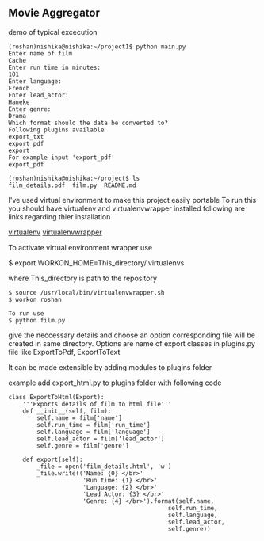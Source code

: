 ## Movie Aggregator

demo of typical excecution
```
(roshan)nishika@nishika:~/project1$ python main.py
Enter name of film
Cache
Enter run time in minutes:
101
Enter language:
French
Enter lead_actor:
Haneke
Enter genre:
Drama
Which format should the data be converted to?
Following plugins available
export_txt
export_pdf
export
For example input 'export_pdf'
export_pdf

(roshan)nishika@nishika:~/project$ ls
film_details.pdf  film.py  README.md
```
I've used virtual environment to make this project easily portable
To run this you should have virtualenv and virtualenvwrapper installed
following are links regarding thier installation

[virtualenv](https://virtualenv.pypa.io/en/latest/installation.html)
[virtualenvwrapper](http://virtualenvwrapper.readthedocs.org/en/latest/install.html)

To activate virtual environment wrapper use

$ export WORKON_HOME=This_directory/.virtualenvs

where This_directory is path to the repository
```
$ source /usr/local/bin/virtualenvwrapper.sh
$ workon roshan

To run use
$ python film.py
```
give the neccessary details and choose an option corresponding file will be created in same directory.
Options are name of export classes in plugins.py file like ExportToPdf, ExportToText

It can be made extensible by adding modules to plugins folder

example add export_html.py to plugins folder with following code
```
class ExportToHtml(Export):
    '''Exports details of film to html file'''
    def __init__(self, film):
        self.name = film['name']
        self.run_time = film['run_time']
        self.language = film['language']
        self.lead_actor = film['lead_actor']
        self.genre = film['genre']

    def export(self):
        _file = open('film_details.html', 'w')
        _file.write(('Name: {0} </br>'
                     'Run time: {1} </br>'
                     'Language: {2} </br>'
                     'Lead Actor: {3} </br>'
                     'Genre: {4} </br>').format(self.name,
                                             self.run_time,
                                             self.language,
                                             self.lead_actor,
                                             self.genre))
```